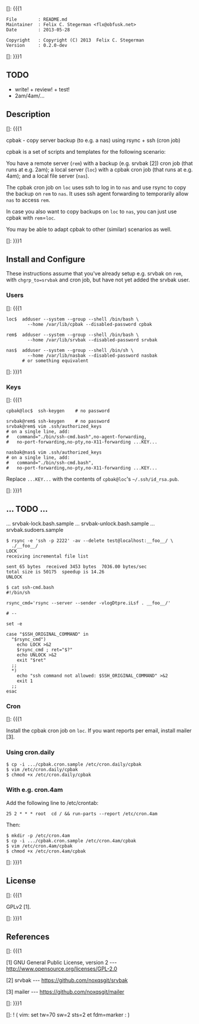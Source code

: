 []: {{{1

    File        : README.md
    Maintainer  : Felix C. Stegerman <flx@obfusk.net>
    Date        : 2013-05-28

    Copyright   : Copyright (C) 2013  Felix C. Stegerman
    Version     : 0.2.0-dev

[]: }}}1

## TODO

  * write! + review! + test!
  * 2am/4am/...

## Description
[]: {{{1

  cpbak - copy server backup (to e.g. a nas) using rsync + ssh (cron
  job)

  cpbak is a set of scripts and templates for the following scenario:

  You have a remote server (`rem`) with a backup (e.g. srvbak [2])
  cron job (that runs at e.g. 2am); a local server (`loc`) with a
  cpbak cron job (that runs at e.g. 4am); and a local file server
  (`nas`).

  The cpbak cron job on `loc` uses ssh to log in to `nas` and use
  rsync to copy the backup on `rem` to `nas`.  It uses ssh agent
  forwarding to temporarily allow `nas` to access `rem`.

  In case you also want to copy backups on `loc` to `nas`, you can
  just use cpbak with `rem`=`loc`.

  You may be able to adapt cpbak to other (similar) scenarios as well.

[]: }}}1

## Install and Configure

  These instructions assume that you've already setup e.g. srvbak on
  `rem`, with `chgrp_to=srvbak` and cron job, but have not yet added
  the srvbak user.

### Users
[]: {{{1

    loc$  adduser --system --group --shell /bin/bash \
            --home /var/lib/cpbak --disabled-password cpbak

    rem$  adduser --system --group --shell /bin/bash \
            --home /var/lib/srvbak --disabled-password srvbak

    nas$  adduser --system --group --shell /bin/sh \
            --home /var/lib/nasbak --disabled-password nasbak
          # or something equivalent

[]: }}}1

### Keys
[]: {{{1

    cpbak@loc$  ssh-keygen    # no password

    srvbak@rem$ ssh-keygen    # no password
    srvbak@rem$ vim .ssh/authorized_keys
    # on a single line, add:
    #   command="./bin/ssh-cmd.bash",no-agent-forwarding,
    #   no-port-forwarding,no-pty,no-X11-forwarding ...KEY...

    nasbak@nas$ vim .ssh/authorized_keys
    # on a single line, add:
    #   command="./bin/ssh-cmd.bash",
    #   no-port-forwarding,no-pty,no-X11-forwarding ...KEY...

  Replace `...KEY...` with the contents of `cpbak@loc`'s
  `~/.ssh/id_rsa.pub`.

[]: }}}1

## ... TODO ...

... srvbak-lock.bash.sample
... srvbak-unlock.bash.sample
... srvbak.sudoers.sample


    $ rsync -e 'ssh -p 2222' -av --delete test@localhost:__foo__/ \
      ./__foo__/
    LOCK
    receiving incremental file list

    sent 65 bytes  received 3453 bytes  7036.00 bytes/sec
    total size is 50175  speedup is 14.26
    UNLOCK

    $ cat ssh-cmd.bash
    #!/bin/sh

    rsync_cmd='rsync --server --sender -vlogDtpre.iLsf . __foo__/'

    # --

    set -e

    case "$SSH_ORIGINAL_COMMAND" in
      "$rsync_cmd")
        echo LOCK >&2
        $rsync_cmd ; ret="$?"
        echo UNLOCK >&2
        exit "$ret"
      ;;
      *)
        echo "ssh command not allowed: $SSH_ORIGINAL_COMMAND" >&2
        exit 1
      ;;
    esac

### Cron
[]: {{{1

  Install the cpbak cron job on `loc`.  If you want reports per email,
  install mailer [3].

### Using cron.daily

    $ cp -i .../cpbak.cron.sample /etc/cron.daily/cpbak
    $ vim /etc/cron.daily/cpbak
    $ chmod +x /etc/cron.daily/cpbak

### With e.g. cron.4am

  Add the following line to /etc/crontab:

    25 2 * * * root  cd / && run-parts --report /etc/cron.4am

  Then:

    $ mkdir -p /etc/cron.4am
    $ cp -i .../cpbak.cron.sample /etc/cron.4am/cpbak
    $ vim /etc/cron.4am/cpbak
    $ chmod +x /etc/cron.4am/cpbak

[]: }}}1

## License
[]: {{{1

  GPLv2 [1].

[]: }}}1

## References
[]: {{{1

  [1] GNU General Public License, version 2
  --- http://www.opensource.org/licenses/GPL-2.0

  [2] srvbak
  --- https://github.com/noxqsgit/srvbak

  [3] mailer
  --- https://github.com/noxqsgit/mailer

[]: }}}1

[]: ! ( vim: set tw=70 sw=2 sts=2 et fdm=marker : )
